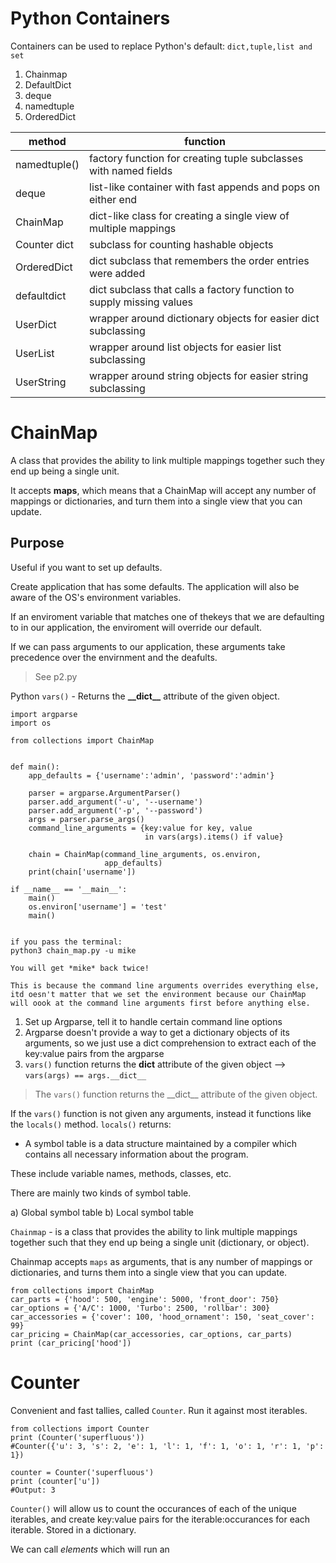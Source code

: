 # Python Containers

Containers can be used to replace Python's default: `dict,tuple,list and set`

1) Chainmap
2) DefaultDict
3) deque
4) namedtuple
5) OrderedDict

| method | function|
|---|---|
| namedtuple()  | factory function for creating tuple subclasses with named fields
| deque         | list-like container with fast appends and pops on either end
| ChainMap      | dict-like class for creating a single view of multiple mappings
| Counter dict  | subclass for counting hashable objects
| OrderedDict   | dict subclass that remembers the order entries were added
| defaultdict   | dict subclass that calls a factory function to supply missing values 
| UserDict      | wrapper around dictionary objects for easier dict subclassing
| UserList      | wrapper around list objects for easier list subclassing
| UserString    | wrapper around string objects for easier string subclassing

# ChainMap

A class that provides the ability to link multiple mappings together such they end up being a single unit.

It accepts **maps**, which means that a ChainMap will accept any number of mappings or dictionaries, and turn them into a single view that you can update.

## Purpose

Useful if you want to set up defaults. 

Create application that has some defaults. The application will also be aware of the OS's environment variables.

If an enviroment variable that matches one of thekeys that we are defaulting to in our application, the enviroment will override our default. 

If we can pass arguments to our application, these arguments take precedence over the envirnment and the deafults. 

> See p2.py

Python `vars()` - Returns the **\_\_dict\_\_** attribute of the given object.


```
import argparse
import os

from collections import ChainMap


def main():
    app_defaults = {'username':'admin', 'password':'admin'}

    parser = argparse.ArgumentParser()
    parser.add_argument('-u', '--username')
    parser.add_argument('-p', '--password')
    args = parser.parse_args()
    command_line_arguments = {key:value for key, value 
                              in vars(args).items() if value}

    chain = ChainMap(command_line_arguments, os.environ, 
                     app_defaults)
    print(chain['username'])

if __name__ == '__main__':
    main()
    os.environ['username'] = 'test'
    main()


if you pass the terminal:
python3 chain_map.py -u mike

You will get *mike* back twice! 

This is because the command line arguments overrides everything else, itd oesn't matter that we set the environment because our ChainMap will oook at the command line arguments first before anything else.
```
1) Set up Argparse, tell it to handle certain command line options
2) Argparse doesn't provide a way to get a dictionary objects of its arguments, so we just use a dict comprehension to extract each of the key:value pairs from the argparse
3) `vars()` function returns the __dict__ attribute of the given object --> `vars(args) == args.__dict__`

> The `vars()` function returns the \_\_dict\_\_ attribute of the given object. 

If the `vars()` function is not given any arguments, instead it functions like the `locals()` method. `locals()` returns:
- A symbol table is a data structure maintained by a compiler which contains all necessary information about the program.

These include variable names, methods, classes, etc.

There are mainly two kinds of symbol table.

a) Global symbol table
b) Local symbol table

`Chainmap` - is a class that provides the ability to link multiple mappings together such that they end up being a single unit (dictionary, or object).

Chainmap accepts `maps` as arguments, that is any number of mappings or dictionaries, and turns them into a single view that you can update.

```
from collections import ChainMap
car_parts = {'hood': 500, 'engine': 5000, 'front_door': 750}
car_options = {'A/C': 1000, 'Turbo': 2500, 'rollbar': 300}
car_accessories = {'cover': 100, 'hood_ornament': 150, 'seat_cover': 99}
car_pricing = ChainMap(car_accessories, car_options, car_parts)
print (car_pricing['hood'])
```

# Counter

Convenient and fast tallies, called `Counter`. Run it against most iterables.

```
from collections import Counter
print (Counter('superfluous'))
#Counter({'u': 3, 's': 2, 'e': 1, 'l': 1, 'f': 1, 'o': 1, 'r': 1, 'p': 1})

counter = Counter('superfluous')
print (counter['u'])
#Output: 3
```

`Counter()` will allow us to count the occurances of each of the unique iterables, and create key:value pairs for the iterable:occurances for each iterable. Stored in a dictionary.

We can call *elements* which will run an 






